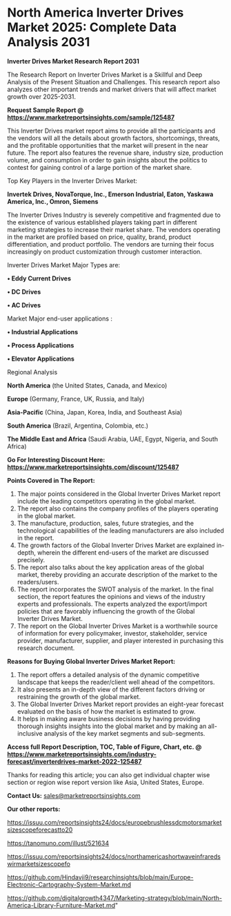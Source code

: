 # North America Inverter Drives Market 2025: Complete Data Analysis 2031

<strong>Inverter Drives Market Research Report 2031</strong>

The Research Report on Inverter Drives Market is a Skillful and Deep Analysis of the Present Situation and Challenges. This research report also analyzes other important trends and market drivers that will affect market growth over 2025-2031.

<strong>Request Sample Report @ <a href=https://www.marketreportsinsights.com/sample/125487>https://www.marketreportsinsights.com/sample/125487</a></strong>

This Inverter Drives market report aims to provide all the participants and the vendors will all the details about growth factors, shortcomings, threats, and the profitable opportunities that the market will present in the near future. The report also features the revenue share, industry size, production volume, and consumption in order to gain insights about the politics to contest for gaining control of a large portion of the market share.

Top Key Players in the Inverter Drives Market:

<strong>Invertek Drives, NovaTorque, Inc., Emerson Industrial, Eaton, Yaskawa America, Inc., Omron, Siemens</strong>

The Inverter Drives Industry is severely competitive and fragmented due to the existence of various established players taking part in different marketing strategies to increase their market share. The vendors operating in the market are profiled based on price, quality, brand, product differentiation, and product portfolio. The vendors are turning their focus increasingly on product customization through customer interaction.

Inverter Drives Market Major Types are:

<strong>• Eddy Current Drives

• DC Drives

• AC Drives</strong>

Market Major end-user applications :

<strong>• Industrial Applications

• Process Applications

• Elevator Applications</strong>

Regional Analysis

</u><strong><b>North America</b></strong> (the United States, Canada, and Mexico)

<strong><b>Europe </b></strong>(Germany, France, UK, Russia, and Italy)

<strong><b>Asia-Pacific</b></strong> (China, Japan, Korea, India, and Southeast Asia)

<strong><b>South America</b></strong> (Brazil, Argentina, Colombia, etc.)

<strong><b>The Middle East and Africa</b></strong> (Saudi Arabia, UAE, Egypt, Nigeria, and South Africa)

<strong>Go For Interesting Discount Here: <a href=https://www.marketreportsinsights.com/discount/125487>https://www.marketreportsinsights.com/discount/125487</a></strong>

<strong>Points Covered in The Report:</strong>
<ol>
  <li>The major points considered in the Global Inverter Drives Market report include the leading competitors operating in the global market.</li>
  <li>The report also contains the company profiles of the players operating in the global market.</li>
  <li>The manufacture, production, sales, future strategies, and the technological capabilities of the leading manufacturers are also included in the report.</li>
  <li>The growth factors of the Global Inverter Drives Market are explained in-depth, wherein the different end-users of the market are discussed precisely.</li>
  <li>The report also talks about the key application areas of the global market, thereby providing an accurate description of the market to the readers/users.</li>
  <li>The report incorporates the SWOT analysis of the market. In the final section, the report features the opinions and views of the industry experts and professionals. The experts analyzed the export/import policies that are favorably influencing the growth of the Global Inverter Drives Market.</li>
  <li>The report on the Global Inverter Drives Market is a worthwhile source of information for every policymaker, investor, stakeholder, service provider, manufacturer, supplier, and player interested in purchasing this research document.</li>
</ol>
<strong>Reasons for Buying Global Inverter Drives Market Report:</strong>

<ol>
  <li>The report offers a detailed analysis of the dynamic competitive landscape that keeps the reader/client well ahead of the competitors.</li>
  <li>It also presents an in-depth view of the different factors driving or restraining the growth of the global market.</li>
  <li>The Global Inverter Drives Market report provides an eight-year forecast evaluated on the basis of how the market is estimated to grow.</li>
  <li>It helps in making aware business decisions by having providing thorough insights insights into the global market and by making an all-inclusive analysis of the key market segments and sub-segments.</li>
</ol>
<strong>Access full Report Description, TOC, Table of Figure, Chart, etc. @ <a href=https://www.marketreportsinsights.com/industry-forecast/inverterdrives-market-2022-125487>https://www.marketreportsinsights.com/industry-forecast/inverterdrives-market-2022-125487</a></strong>


Thanks for reading this article; you can also get individual chapter wise section or region wise report version like Asia, United States, Europe.

<strong>Contact Us:</strong>
sales@marketreportsinsights.com

<strong>Our other reports:</strong>

<a href=https://issuu.com/reportsinsights24/docs/europebrushlessdcmotorsmarketsizescopeforecastto20>https://issuu.com/reportsinsights24/docs/europebrushlessdcmotorsmarketsizescopeforecastto20</a>

<a href=https://tanomuno.com/illust/521634>https://tanomuno.com/illust/521634</a>

<a href=https://issuu.com/reportsinsights24/docs/northamericashortwaveinfraredswirmarketsizescopefo>https://issuu.com/reportsinsights24/docs/northamericashortwaveinfraredswirmarketsizescopefo</a>

<a href=https://github.com/Hindavii9/researchinsights/blob/main/Europe-Electronic-Cartography-System-Market.md>https://github.com/Hindavii9/researchinsights/blob/main/Europe-Electronic-Cartography-System-Market.md</a>

<a href=https://github.com/digitalgrowth4347/Marketing-strategy/blob/main/North-America-Library-Furniture-Market.md>https://github.com/digitalgrowth4347/Marketing-strategy/blob/main/North-America-Library-Furniture-Market.md</a>"
